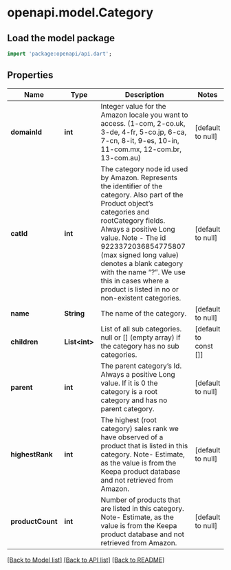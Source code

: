 # openapi.model.Category

## Load the model package
```dart
import 'package:openapi/api.dart';
```

## Properties
Name | Type | Description | Notes
------------ | ------------- | ------------- | -------------
**domainId** | **int** | Integer value for the Amazon locale you want to access. (1-com, 2-co.uk, 3-de, 4-fr, 5-co.jp, 6-ca, 7-cn, 8-it, 9-es, 10-in, 11-com.mx, 12-com.br, 13-com.au) | [default to null]
**catId** | **int** | The category node id used by Amazon. Represents the identifier of the category. Also part of the Product object’s categories and rootCategory fields. Always a positive Long value. Note - The id 9223372036854775807 (max signed long value) denotes a blank category with the name “?”. We use this in cases where a product is listed in no or non-existent categories. | [default to null]
**name** | **String** | The name of the category. | [default to null]
**children** | **List&lt;int&gt;** | List of all sub categories. null or [] (empty array) if the category has no sub categories. | [default to const []]
**parent** | **int** | The parent category’s Id. Always a positive Long value. If it is 0 the category is a root category and has no parent category. | [default to null]
**highestRank** | **int** | The highest (root category) sales rank we have observed of a product that is listed in this category. Note- Estimate, as the value is from the Keepa product database and not retrieved from Amazon. | [default to null]
**productCount** | **int** | Number of products that are listed in this category. Note- Estimate, as the value is from the Keepa product database and not retrieved from Amazon. | [default to null]

[[Back to Model list]](../README.md#documentation-for-models) [[Back to API list]](../README.md#documentation-for-api-endpoints) [[Back to README]](../README.md)


